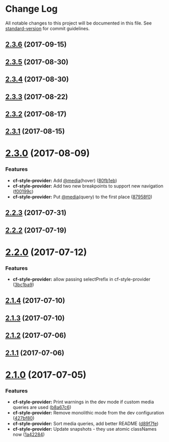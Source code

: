 # Change Log

All notable changes to this project will be documented in this file.
See [standard-version](https://github.com/conventional-changelog/standard-version) for commit guidelines.

<a name="2.3.6"></a>
## [2.3.6](https://github.com/cloudflare/cf-ui/compare/cf-style-provider@2.3.5...cf-style-provider@2.3.6) (2017-09-15)




<a name="2.3.5"></a>
## [2.3.5](https://github.com/cloudflare/cf-ui/compare/cf-style-provider@2.3.4...cf-style-provider@2.3.5) (2017-08-30)




<a name="2.3.4"></a>
## [2.3.4](https://github.com/cloudflare/cf-ui/compare/cf-style-provider@2.3.3...cf-style-provider@2.3.4) (2017-08-30)




<a name="2.3.3"></a>
## [2.3.3](https://github.com/cloudflare/cf-ui/compare/cf-style-provider@2.3.2...cf-style-provider@2.3.3) (2017-08-22)




<a name="2.3.2"></a>
## [2.3.2](https://github.com/cloudflare/cf-ui/compare/cf-style-provider@2.3.1...cf-style-provider@2.3.2) (2017-08-17)




<a name="2.3.1"></a>
## [2.3.1](https://github.com/cloudflare/cf-ui/compare/cf-style-provider@2.3.0...cf-style-provider@2.3.1) (2017-08-15)




<a name="2.3.0"></a>
# [2.3.0](https://github.com/cloudflare/cf-ui/compare/cf-style-provider@2.2.2...cf-style-provider@2.3.0) (2017-08-09)


### Features

* **cf-style-provider:** Add [@media](https://github.com/media)(hover) ([80fb1eb](https://github.com/cloudflare/cf-ui/commit/80fb1eb))
* **cf-style-provider:** Add two new breakpoints to support new navigation ([f00199c](https://github.com/cloudflare/cf-ui/commit/f00199c))
* **cf-style-provider:** Put [@media](https://github.com/media)(query) to the first place ([87958f0](https://github.com/cloudflare/cf-ui/commit/87958f0))




<a name="2.2.3"></a>
## [2.2.3](https://github.com/koddsson/cf-ui/compare/cf-style-provider@2.2.2...cf-style-provider@2.2.3) (2017-07-31)




<a name="2.2.2"></a>
## [2.2.2](https://github.com/cloudflare/cf-ui/compare/cf-style-provider@2.2.1...cf-style-provider@2.2.2) (2017-07-19)




<a name="2.2.0"></a>
# [2.2.0](https://github.com/sejoker/cf-ui/compare/cf-style-provider@2.1.2...cf-style-provider@2.2.0) (2017-07-12)


### Features

* **cf-style-provider:** allow passing selectPrefix in cf-style-provider ([3bc1ba9](https://github.com/sejoker/cf-ui/commit/3bc1ba9))




<a name="2.1.4"></a>
## [2.1.4](https://github.com/koddsson/cf-ui/compare/cf-style-provider@2.1.3...cf-style-provider@2.1.4) (2017-07-10)




<a name="2.1.3"></a>
## [2.1.3](https://github.com/koddsson/cf-ui/compare/cf-style-provider@2.1.2...cf-style-provider@2.1.3) (2017-07-10)




<a name="2.1.2"></a>
## [2.1.2](https://github.com/cloudflare/cf-ui/compare/cf-style-provider@2.1.0...cf-style-provider@2.1.2) (2017-07-06)




<a name="2.1.1"></a>
## [2.1.1](https://github.com/koddsson/cf-ui/compare/cf-style-provider@2.1.0...cf-style-provider@2.1.1) (2017-07-06)




<a name="2.1.0"></a>
# [2.1.0](https://github.com/cloudflare/cf-ui/compare/cf-style-provider@2.0.2...cf-style-provider@2.1.0) (2017-07-05)


### Features

* **cf-style-provider:** Print warnings in the dev mode if custom media queries are used ([b8a67c6](https://github.com/cloudflare/cf-ui/commit/b8a67c6))
* **cf-style-provider:** Remove monolithic mode from the dev configuration ([427bf80](https://github.com/cloudflare/cf-ui/commit/427bf80))
* **cf-style-provider:** Sort media queries, add better README ([d89f7fe](https://github.com/cloudflare/cf-ui/commit/d89f7fe))
* **cf-style-provider:** Update snapshots - they use atomic classNames now ([1a42284](https://github.com/cloudflare/cf-ui/commit/1a42284))
